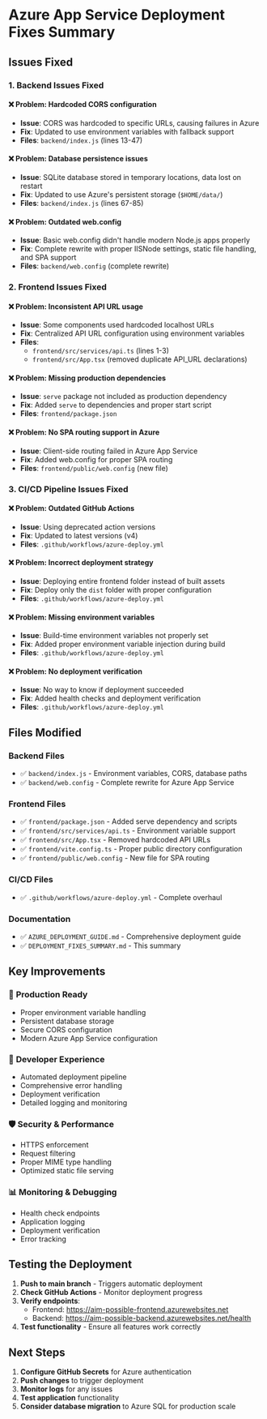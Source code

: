 # Azure App Service Deployment Fixes Summary

## Issues Fixed

### 1. Backend Issues Fixed

#### ❌ **Problem**: Hardcoded CORS configuration
- **Issue**: CORS was hardcoded to specific URLs, causing failures in Azure
- **Fix**: Updated to use environment variables with fallback support
- **Files**: `backend/index.js` (lines 13-47)

#### ❌ **Problem**: Database persistence issues
- **Issue**: SQLite database stored in temporary locations, data lost on restart
- **Fix**: Updated to use Azure's persistent storage (`$HOME/data/`)
- **Files**: `backend/index.js` (lines 67-85)

#### ❌ **Problem**: Outdated web.config
- **Issue**: Basic web.config didn't handle modern Node.js apps properly
- **Fix**: Complete rewrite with proper IISNode settings, static file handling, and SPA support
- **Files**: `backend/web.config` (complete rewrite)

### 2. Frontend Issues Fixed

#### ❌ **Problem**: Inconsistent API URL usage
- **Issue**: Some components used hardcoded localhost URLs
- **Fix**: Centralized API URL configuration using environment variables
- **Files**: 
  - `frontend/src/services/api.ts` (lines 1-3)
  - `frontend/src/App.tsx` (removed duplicate API_URL declarations)

#### ❌ **Problem**: Missing production dependencies
- **Issue**: `serve` package not included as production dependency
- **Fix**: Added `serve` to dependencies and proper start script
- **Files**: `frontend/package.json`

#### ❌ **Problem**: No SPA routing support in Azure
- **Issue**: Client-side routing failed in Azure App Service
- **Fix**: Added web.config for proper SPA routing
- **Files**: `frontend/public/web.config` (new file)

### 3. CI/CD Pipeline Issues Fixed

#### ❌ **Problem**: Outdated GitHub Actions
- **Issue**: Using deprecated action versions
- **Fix**: Updated to latest versions (v4)
- **Files**: `.github/workflows/azure-deploy.yml`

#### ❌ **Problem**: Incorrect deployment strategy
- **Issue**: Deploying entire frontend folder instead of built assets
- **Fix**: Deploy only the `dist` folder with proper configuration
- **Files**: `.github/workflows/azure-deploy.yml`

#### ❌ **Problem**: Missing environment variables
- **Issue**: Build-time environment variables not properly set
- **Fix**: Added proper environment variable injection during build
- **Files**: `.github/workflows/azure-deploy.yml`

#### ❌ **Problem**: No deployment verification
- **Issue**: No way to know if deployment succeeded
- **Fix**: Added health checks and deployment verification
- **Files**: `.github/workflows/azure-deploy.yml`

## Files Modified

### Backend Files
- ✅ `backend/index.js` - Environment variables, CORS, database paths
- ✅ `backend/web.config` - Complete rewrite for Azure App Service

### Frontend Files
- ✅ `frontend/package.json` - Added serve dependency and scripts
- ✅ `frontend/src/services/api.ts` - Environment variable support
- ✅ `frontend/src/App.tsx` - Removed hardcoded API URLs
- ✅ `frontend/vite.config.ts` - Proper public directory configuration
- ✅ `frontend/public/web.config` - New file for SPA routing

### CI/CD Files
- ✅ `.github/workflows/azure-deploy.yml` - Complete overhaul

### Documentation
- ✅ `AZURE_DEPLOYMENT_GUIDE.md` - Comprehensive deployment guide
- ✅ `DEPLOYMENT_FIXES_SUMMARY.md` - This summary

## Key Improvements

### 🚀 **Production Ready**
- Proper environment variable handling
- Persistent database storage
- Secure CORS configuration
- Modern Azure App Service configuration

### 🔧 **Developer Experience**
- Automated deployment pipeline
- Comprehensive error handling
- Deployment verification
- Detailed logging and monitoring

### 🛡️ **Security & Performance**
- HTTPS enforcement
- Request filtering
- Proper MIME type handling
- Optimized static file serving

### 📊 **Monitoring & Debugging**
- Health check endpoints
- Application logging
- Deployment verification
- Error tracking

## Testing the Deployment

1. **Push to main branch** - Triggers automatic deployment
2. **Check GitHub Actions** - Monitor deployment progress
3. **Verify endpoints**:
   - Frontend: https://aim-possible-frontend.azurewebsites.net
   - Backend: https://aim-possible-backend.azurewebsites.net/health
4. **Test functionality** - Ensure all features work correctly

## Next Steps

1. **Configure GitHub Secrets** for Azure authentication
2. **Push changes** to trigger deployment
3. **Monitor logs** for any issues
4. **Test application** functionality
5. **Consider database migration** to Azure SQL for production scale 